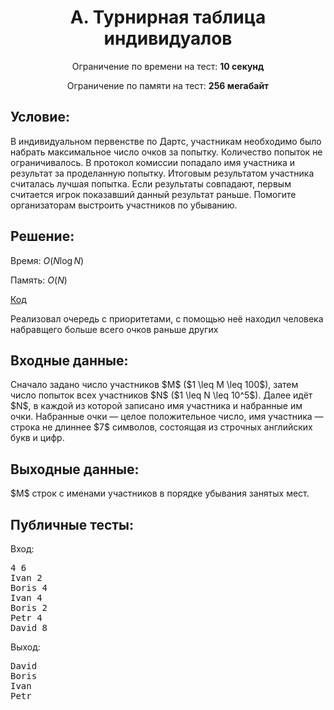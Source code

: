 <center><h1>A. Турнирная таблица индивидуалов</h1></center>
    
<p><center>Ограничение по времени на тест: <b>10 секунд</b></center></p>

<p><center>Ограничение по памяти на тест: <b>256 мегабайт</b></center></p>

<h2>Условие:</h2>

<div><p>В индивидуальном первенстве по Дартс, участникам необходимо было набрать максимальное число очков за попытку. Количество попыток не ограничивалось. В протокол комиссии попадало имя участника и результат за проделанную попытку. Итоговым результатом участника считалась лучшая попытка. Если результаты совпадают, первым считается игрок показавший данный результат раньше. Помогите организаторам выстроить участников по убыванию.</p></div>

<h2>Решение:</h2>

Время: $O(N\log N)$

Память: $O(N)$

[Код](solution.cpp)

Реализовал очередь с приоритетами, с помощью неё находил человека набравщего больше всего очков раньше других

<h2>Входные данные:</h2>

<p>Сначало задано число участников $M$ ($1 \leq M \leq 100$), затем число попыток всех участников $N$ ($1 \leq N \leq 10^5$). Далее идёт $N$, в каждой из которой записано имя участника и набранные им очки. Набранные очки — целое положительное число, имя участника — строка не длиннее $7$ символов, состоящая из строчных английских букв и цифр.</p>

<h2>Выходные данные:</h2>

<p>$M$ строк с именами участников в порядке убывания занятых мест.</p>

<h2>Публичные тесты:</h2>

Вход:

<pre>
4 6
Ivan 2
Boris 4
Ivan 4
Boris 2
Petr 4
David 8
</pre>

Выход:

<pre>
David 
Boris 
Ivan 
Petr 
</pre>